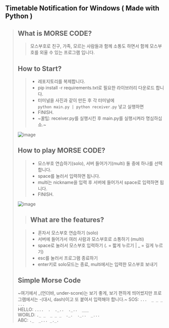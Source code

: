 ## <b>Timetable Notification for Windows ( Made with Python )</b>

> ## What is MORSE CODE?
>
> > 모스부호로 친구, 가족, 모르는 사람들과 함께 소통도 하면서 함께 모스부호를 외울 수 있는 프로그램 입니다.
>
> ## How to Start?
>
> > -   레포지토리를 복제합니다.<br/>
> > -   pip install -r requirements.txt로 필요한 라이브러리 다운로드 합니다.<br/>
> > -   터미널을 사진과 같이 만든 후 각 터미널에<br/>`python main.py | python receiver.py` 넣고 실행하면
> > -   FINISH.<br/>
> > -   ~꿀팁: receiver.py를 실행시킨 후 main.py를 실행시켜라 명심하십쇼.~
> 
> ![image](https://github.com/user-attachments/assets/43ef2363-9554-4144-b2e0-dfe5834bdd13)
>
> ## How to play MORSE CODE?
> 
> > -   모스부호 연습하기(solo), 서버 들어가기(multi) 둘 중에 하나를 선택합니다.
> > -   space를 눌러서 입력하면 됩니다.
> > -   multi는 nickname을 입력 후 서버에 들어가서 space로 입력하면 됩니다.
> > -   FINISH.
> >
> ![image](https://github.com/user-attachments/assets/2b7562e4-64df-4c2d-83a9-fb91ef3ff635)
>
> > ## What are the features?
> 
> > -   혼자서 모스부호 연습하기 (solo)
> > -   서버에 들어가서 여러 사람과 모스부호로 소통하기 (multi)
> > -   space로 눌러서 모스부호 입력하기 (. = 짧게 누르기 | _ = 길게 누르기)
> > -   esc를 눌러서 프로그램 종료하기
> > -   enter키로 solo모드는 종료, multi에서는 입력한 모스부호 보내기
> 
> ## Simple Morse Code
> ~여기에서 _(언더바, under-score)는 보기 좋게, 보기 편하게 띄어썼지만 프로그램에서는 -(대시, dash)이고 또 붙여서 입력해야 합니다.~
> SOS: `...  _ _ _  ...`<br/>
> HELLO: `....  .  ._..  ._..  ___`<br/>
> WORLD: `._ _  _ _ _  ._.  ._..  _...`<br/>
> ABC: `._  _... _._.`<br/>

